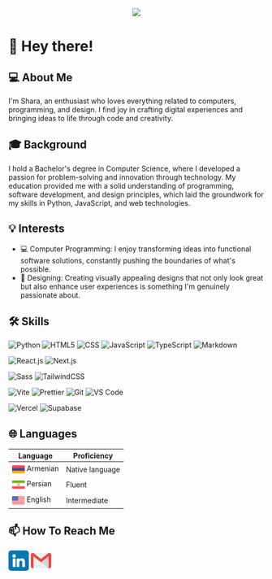 <p align="center"><img src="./assets/banners/night-city.png"></p>

# 👋 Hey there!

## 💻 About Me

I'm Shara, an enthusiast who loves everything related to computers, programming, and design. I find joy in crafting digital experiences and bringing ideas to life through code and creativity.

## 🎓 Background

I hold a Bachelor's degree in Computer Science, where I developed a passion for problem-solving and innovation through technology. My education provided me with a solid understanding of programming, software development, and design principles, which laid the groundwork for my skills in Python, JavaScript, and web technologies.

## 💡 Interests

- 💻 Computer Programming: I enjoy transforming ideas into functional software solutions, constantly pushing the boundaries of what's possible.
- 🎨 Designing: Creating visually appealing designs that not only look great but also enhance user experiences is something I'm genuinely passionate about.

## 🛠️ Skills

![Python](https://img.shields.io/badge/-Python-3776AB?style=flat-square&logo=python&logoColor=white)
![HTML5](https://img.shields.io/badge/-HTML5-%23E44D27?style=flat-square&logo=html5&logoColor=ffffff)
![CSS](https://img.shields.io/badge/-CSS-%231572B6?style=flat-square&logo=css3)
![JavaScript](https://img.shields.io/badge/-JavaScript-%23F7DF1C?style=flat-square&logo=javascript&logoColor=000000&color=%23FFCE5A)
![TypeScript](https://img.shields.io/badge/-TypeScript-007ACC?style=flat-square&logo=typescript&logoColor=white)
![Markdown](https://img.shields.io/badge/-Markdown-000000?style=flat-square&logo=markdown&logoColor=white)

![React.js](https://img.shields.io/badge/-React.js-%23282C34?style=flat-square&logo=react)
![Next.js](https://img.shields.io/badge/-Next.js-%23000000?style=flat-square&logo=nextdotjs)

![Sass](https://img.shields.io/badge/-Sass-%23CC6699?style=flat-square&logo=sass&logoColor=ffffff)
![TailwindCSS](https://img.shields.io/badge/-TailwindCSS-%231a202c?style=flat-square&logo=tailwind-css)

![Vite](https://img.shields.io/badge/-Vite-%23646CFF?style=flat-square&logo=vite&logoColor=ffffff)
![Prettier](https://img.shields.io/badge/-Prettier-%23F7B93E?style=flat-square&logo=prettier&logoColor=ffffff)
![Git](https://img.shields.io/badge/-Git-%23F05032?style=flat-square&logo=git&logoColor=%23ffffff)
![VS Code](https://img.shields.io/badge/-VSCode-%23007ACC?style=flat-square&logo=visual-studio-code)

![Vercel](https://img.shields.io/badge/-Vercel-%23ffffff?style=flat-square&logo=vercel&logoColor=000000)
![Supabase](https://img.shields.io/badge/-Supabase-%231c1c1c?style=flat-square&logo=supabase&logoColor=3dce8d)

## 🌐 Languages

| Language                                                                                                      | Proficiency     |
| ------------------------------------------------------------------------------------------------------------- | --------------- |
| <img src="./assets/flags/armenia.png" width="25" height="25" style="vertical-align: middle;" /> Armenian      | Native language |
| <img src="./assets/flags/iran.png" width="25" height="25" style="vertical-align: middle;" /> Persian          | Fluent          |
| <img src="./assets/flags/united-states.png" width="25" height="25" style="vertical-align: middle;" /> English | Intermediate    |

## 📫 How To Reach Me

[<img src="./assets/socials/linkedin.png" height="40em" align="center" alt="Follow Shara on LinkedIn" title="Follow Shara on LinkedIn"/>](https://www.linkedin.com/in/shara-sh/)
[<img src="./assets/socials/gmail.png" height="40em" align="center" alt="reach Shara on Gmail" title="reach Shara on Gmail"/>](mailto:sharashahverdian@gmail.com)
